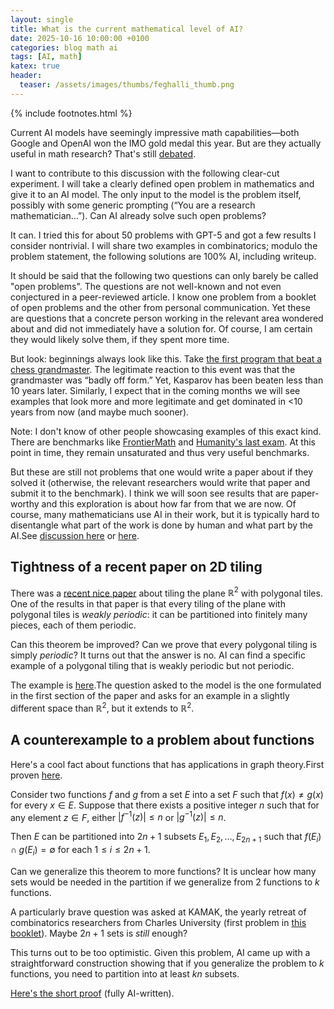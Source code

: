 ```yaml
---
layout: single
title: What is the current mathematical level of AI?
date: 2025-10-16 10:00:00 +0100
categories: blog math ai
tags: [AI, math]
katex: true
header:
  teaser: /assets/images/thumbs/feghalli_thumb.png
---
```


{% include footnotes.html %}

Current AI models have seemingly impressive math capabilities—both Google and OpenAI won the IMO gold medal this year. But are they actually useful in math research? That's still [debated](https://x.com/g_leech_/status/1974165458283860198).

I want to contribute to this discussion with the following clear-cut experiment. I will take a clearly defined open problem in mathematics and give it to an AI model. The only input to the model is the problem itself, possibly with some generic prompting (“You are a research mathematician…”). Can AI already solve such open problems?

It can. I tried this for about 50 problems with GPT-5 and got a few results I consider nontrivial. I will share two examples in combinatorics; modulo the problem statement, the following solutions are 100% AI, including writeup.

It should be said that the following two questions can only barely be called "open problems". The questions are not well-known and not even conjectured in a peer-reviewed article. I know one problem from a booklet of open problems and the other from personal communication. Yet these are questions that a concrete person working in the relevant area wondered about and did not immediately have a solution for. Of course, I am certain they would likely solve them, if they spent more time. 

But look: beginnings always look like this. Take [the first program that beat a chess grandmaster](https://en.wikipedia.org/wiki/HiTech). The legitimate reaction to this event was that the grandmaster was “badly off form.” Yet, Kasparov has been beaten less than 10 years later. Similarly, I expect that in the coming months we will see examples that look more and more legitimate and get dominated in <10 years from now (and maybe much sooner). 

Note: I don't know of other people showcasing examples of this exact kind. There are benchmarks like [FrontierMath](https://epoch.ai/frontiermath) and [Humanity's last exam](https://agi.safe.ai/). At this point in time, they remain unsaturated and thus very useful benchmarks. 

But these are still not problems that one would write a paper about if they solved it (otherwise, the relevant researchers would write that paper and submit it to the benchmark). I think we will soon see results that are paper-worthy and this exploration is about how far from that we are now. 
Of course, many mathematicians use AI in their work, but it is typically hard to disentangle what part of the work is done by human and what part by the AI.<footnote>See [discussion here](https://x.com/g_leech_/status/1974165458283860198) or [here](https://mathstodon.xyz/@tao/115306424727150237). </footnote>

## Tightness of a recent paper on 2D tiling

There was a [recent nice paper](https://arxiv.org/pdf/2408.02151) about tiling the plane $\mathbb{R}^2$ with polygonal tiles. One of the results in that paper is that every tiling of the plane with polygonal tiles is _weakly periodic_: it can be partitioned into finitely many pieces, each of them periodic.

Can this theorem be improved? Can we prove that every polygonal tiling is simply _periodic_? It turns out that the answer is no. AI can find a specific example of a polygonal tiling that is weakly periodic but not periodic.

The example is [here](/assets/documents/tiling_solution.pdf).<footnote>The question asked to the model is the one formulated in the first section of the paper and asks for an example in a slightly different space than $\mathbb{R}^2$, but it extends to $\mathbb{R}^2$.</footnote>

## A counterexample to a problem about functions

Here's a cool fact about functions that has applications in graph theory.<footnote>First proven <a href="https://onlinelibrary.wiley.com/doi/abs/10.1002/jgt.10146">here</a>.</footnote>

Consider two functions $f$ and $g$ from a set $E$ into a set $F$ such that $f(x) \neq g(x)$ for every $x \in E$. Suppose that there exists a positive integer $n$ such that for any element $z \in F$, either $\lvert f^{-1}(z) \rvert \le n$ or $\lvert g^{-1}(z) \rvert \le n$.

Then $E$ can be partitioned into $2n + 1$ subsets $E_1, E_2, \dots, E_{2n+1}$ such that $f(E_i) \cap g(E_i) = \emptyset$ for each $1 \le i \le 2n + 1$.

Can we generalize this theorem to more functions? It is unclear how many sets would be needed in the partition if we generalize from $2$ functions to $k$ functions.

A particularly brave question was asked at KAMAK, the yearly retreat of combinatorics researchers from Charles University (first problem in [this booklet](https://kam.mff.cuni.cz/~kamak/static/problems/2020.pdf)). Maybe $2n+1$ sets is _still_ enough?

This turns out to be too optimistic. Given this problem, AI came up with a straightforward construction showing that if you generalize the problem to $k$ functions, you need to partition into at least $kn$ subsets.

[Here's the short proof](/assets/documents/feghali_solution.pdf) (fully AI-written).
